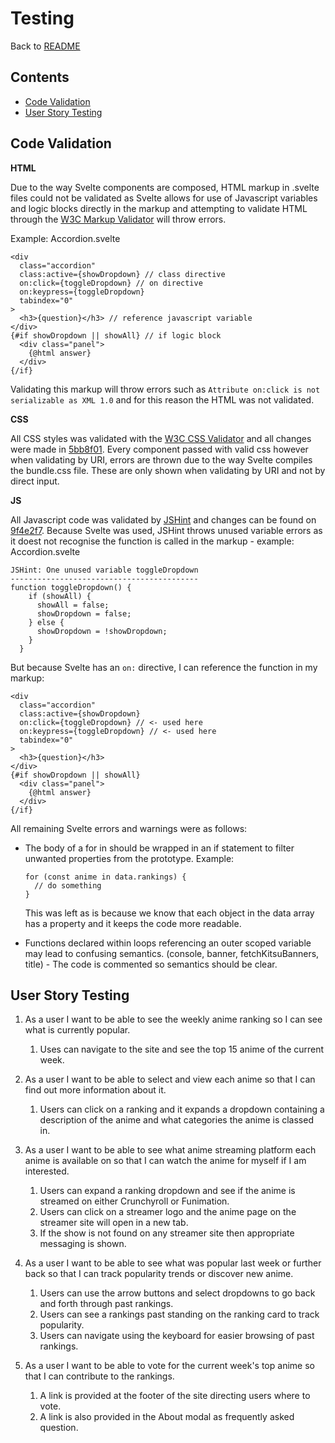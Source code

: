 # Testing

Back to [README](../README.md)

## Contents

- [Code Validation](#code-validation)
- [User Story Testing](#user-story-testing)

## Code Validation

**HTML**

Due to the way Svelte components are composed, HTML markup in .svelte files could not be validated as Svelte allows for use of Javascript variables and logic blocks directly in the markup and attempting to validate HTML through the [W3C Markup Validator](https://validator.w3.org/) will throw errors.

Example: Accordion.svelte

```
<div
  class="accordion"
  class:active={showDropdown} // class directive
  on:click={toggleDropdown} // on directive
  on:keypress={toggleDropdown}
  tabindex="0"
>
  <h3>{question}</h3> // reference javascript variable
</div>
{#if showDropdown || showAll} // if logic block
  <div class="panel">
    {@html answer}
  </div>
{/if}
```

Validating this markup will throw errors such as `Attribute on:click is not serializable as XML 1.0` and for this reason the HTML was not validated.

**CSS**

All CSS styles was validated with the [W3C CSS Validator](https://jigsaw.w3.org/css-validator/) and all changes were made in [5bb8f01](https://github.com/arlandfran/anime-corner-rankings/commit/5bb8f019cbc817949c61a1a5dd1dae6fc32a6c33). Every component passed with valid css however when validating by URI, errors are thrown due to the way Svelte compiles the bundle.css file. These are only shown when validating by URI and not by direct input.

**JS**

All Javascript code was validated by [JSHint](https://jshint.com/) and changes can be found on [9f4e2f7](https://github.com/arlandfran/anime-corner-rankings/commit/9f4e2f7a7c175ecd61ad5309a368b6a2006c6344). Because Svelte was used, JSHint throws unused variable errors as it doest not recognise the function is called in the markup - example: Accordion.svelte

```
JSHint: One unused variable toggleDropdown
------------------------------------------
function toggleDropdown() {
    if (showAll) {
      showAll = false;
      showDropdown = false;
    } else {
      showDropdown = !showDropdown;
    }
  }
```

But because Svelte has an `on:` directive, I can reference the function in my markup:

```
<div
  class="accordion"
  class:active={showDropdown}
  on:click={toggleDropdown} // <- used here
  on:keypress={toggleDropdown} // <- used here
  tabindex="0"
>
  <h3>{question}</h3>
</div>
{#if showDropdown || showAll}
  <div class="panel">
    {@html answer}
  </div>
{/if}
```

All remaining Svelte errors and warnings were as follows:

- The body of a for in should be wrapped in an if statement to filter unwanted properties from the prototype.
  Example:

  ```
  for (const anime in data.rankings) {
    // do something
  }
  ```

  This was left as is because we know that each object in the data array has a property and it keeps the code more readable.

- Functions declared within loops referencing an outer scoped variable may lead to confusing semantics. (console, banner, fetchKitsuBanners, title) - The code is commented so semantics should be clear.

## User Story Testing

1. As a user I want to be able to see the weekly anime ranking so I can see what is currently popular.

    1. Uses can navigate to the site and see the top 15 anime of the current week.

2. As a user I want to be able to select and view each anime so that I can find out more information about it.

    1. Users can click on a ranking and it expands a dropdown containing a description of the anime and what categories the anime is classed in.

3. As a user I want to be able to see what anime streaming platform each anime is available on so that I can watch the anime for myself if I am interested.

    1. Users can expand a ranking dropdown and see if the anime is streamed on either Crunchyroll or Funimation.
    2. Users can click on a streamer logo and the anime page on the streamer site will open in a new tab.
    3. If the show is not found on any streamer site then appropriate messaging is shown.

4. As a user I want to be able to see what was popular last week or further back so that I can track popularity trends or discover new anime.

    1. Users can use the arrow buttons and select dropdowns to go back and forth through past rankings.
    2. Users can see a rankings past standing on the ranking card to track popularity.
    3. Users can navigate using the keyboard for easier browsing of past rankings.

5. As a user I want to be able to vote for the current week's top anime so that I can contribute to the rankings.

    1. A link is provided at the footer of the site directing users where to vote. 
    2. A link is also provided in the About modal as frequently asked question.
